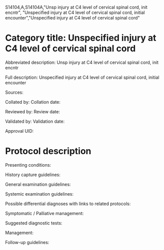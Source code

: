 S14104,A,S14104A,"Unsp injury at C4 level of cervical spinal cord, init encntr", "Unspecified injury at C4 level of cervical spinal cord, initial encounter","Unspecified injury at C4 level of cervical spinal cord"
# Category title: Unspecified injury at C4 level of cervical spinal cord

Abbreviated description: Unsp injury at C4 level of cervical spinal cord, init encntr

Full description: Unspecified injury at C4 level of cervical spinal cord, initial encounter

Sources:

Collated by:
Collation date:

Reviewed by:
Review date:

Validated by:
Validation date:

Approval UID:

# Protocol description

Presenting conditions:

History capture guidelines:

General examination guidelines:

Systemic examination guidelines:

Possible differential diagnoses with links to related protocols:

Symptomatic / Palliative management:

Suggested diagnostic tests:

Management:

Follow-up guidelines:
